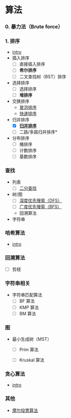 # 算法

### 0. 暴力法（Brute force）

### 1. 排序

- [intro](./sort/README.md)
- 插入排序
    - [ ] 直接插入排序
    - [ ] **希尔排序**
    - [ ] 二叉查找树（BST）排序
- 选择排序
    - [ ] 选择排序
    - [ ] **堆排序**
- 交换排序
    - [冒泡排序](./sort/swap/冒泡排序.md)
    - [快速排序](./sort/swap/快速排序.md)
- 归并排序
    - [x] [**归并排序**](./sort/merge/归并排序.md)
    - [ ] 二路/多路归并排序*
- 分布排序
    - [ ] 桶排序
    - [ ] 计数排序
    - [ ] 基数排序

### 查找

- 列表
    - [ ] [二分查找](./search/二分查找.md)
- 树/图
    - [ ] [深度优先搜索（DFS）](./search/DFS.md)
    - [ ] [广度优先搜索（BFS）](./search/BFS.md)
    - 回溯算法
- 字符串

### 哈希算法

- [intro](/docs/algorithm/哈希算法.md)

### 回溯算法

- [ ] 剪枝

### 字符串相关

- 字符串匹配算法
    - [ ] BF 算法
    - [ ] KMP 算法
    - [ ] BM 算法

### 图

- 最小生成树（MST）
    - [ ] Prim 算法
    - [ ] Kruskal 算法


### 贪心算法

- [intro](./贪心算法.md)


### 其他

- [摩尔投票算法](./other/摩尔投票算法.md)
